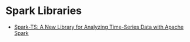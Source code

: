 # Spark Libraries
- [Spark-TS: A New Library for Analyzing Time-Series Data with Apache Spark](http://blog.cloudera.com/blog/2015/12/spark-ts-a-new-library-for-analyzing-time-series-data-with-apache-spark/)
